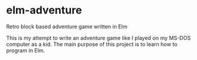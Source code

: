 # elm-adventure
Retro block based adventure game written in Elm

This is my attempt to write an adventure game like I played on my MS-DOS computer as a kid.
The main purpose of this project is to learn how to program in Elm.

